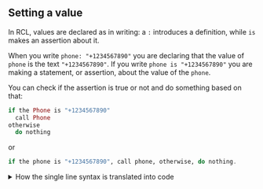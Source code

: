 ## Setting a value

In RCL, values are declared as in writing: a `:` introduces a definition, while `is` makes an assertion about it.

When you write `phone: "+1234567890"` you are declaring that the value of `phone` is the text `"+1234567890"`.
If you write `phone is "+1234567890"` you are making a statement, or assertion, about the value of the `phone`.

You can check if the assertion is true or not and do something based on that:

```elixir
if the Phone is "+1234567890"
  call Phone
otherwise
  do nothing
```

or

```elixir
if the phone is "+1234567890", call phone, otherwise, do nothing.
```

<details>
<summary>How the single line syntax is translated into code</summary>

For the coders reading this, here's how the single line syntax above is translated into code:

- the `the` is an embedded comment, so the parser drops it
  - code: `if phone is "+1234567890", call phone, otherwise, do nothing.`
- the `.` is an alias for `end`
  - code: `if phone is "+1234567890", call phone, otherwise, do nothing end`
- `do ... end` creates a block, so let's write it as a function call:
  - code: `if phone is "+1234567890", call phone, otherwise, do(nothing)`
- `otherwise` (like `else`) are functions that take a _single_ **optional** parameter (a `block`), so that comma after it cannot be a part of its arguments list, so let's add the `()` to make it clear:
  - code: `if phone is "+1234567890", call phone, otherwise(), do(nothing)`
- `call` is also a function that takes a single parameter, let's wrap it in `()`
  - code: `if phone is "+1234567890", call(phone), otherwise(), do(nothing)`
- Finally, `if` is a function that takes 3 or 4 parameters, so let's wrap them too.
  - code: `if(phone is "+1234567890", call(phone), otherwise(), do(nothing))`

The `if` function has the following signatures:

```elixir
if(condition: expr, then: expr, else: expr)
if(condition: expr, then: expr, _: None, else: expr)
```

The actual parser rules that make this work are:

- Statements are evaluated from right to left
- The parser _knows_ how many arguments a function takes, and takes them _greedily_
- Parentheses around function parameters are optional
- Any lowercase word that _is not_ a registered keyword is treated as an embedded comment

> [!IMPORTANT]
> HOW DA HELL we'll look at `Call Phone` and know if it is a function call or a "Title Identifier"?
> I.e., does it mean `call(phone)` (a function call) or `callPhone` (a reference)?